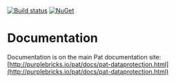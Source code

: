 [![Build status](https://ci.appveyor.com/api/projects/status/2df8y529t1sq75xf?svg=true)](https://ci.appveyor.com/project/ilivewithian/pat-dataprotection)
[![NuGet](https://img.shields.io/nuget/v/Pat.DataProtection.svg)](https://www.nuget.org/packages/Pat.DataProtection/)


# Documentation

Documentation is on the main Pat documentation site: [http://purplebricks.io/pat/docs/pat-dataprotection.html](http://purplebricks.io/pat/docs/pat-dataprotection.html)